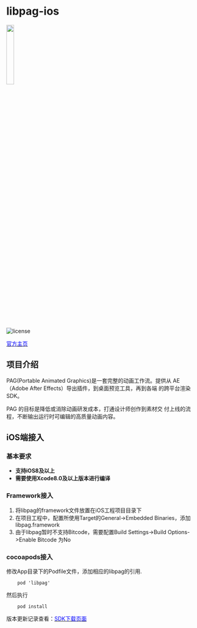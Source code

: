 # libpag-ios

<div align="left">
<img src=https://pag.io/img/new_official_website/logo_l.png width=20% />
</div>

![license](https://img.shields.io/badge/license-Apache2.0-brightgreen.svg)

[<font color=blue>官方主页</font>](https://pag.io/)

## 项目介绍

PAG(Portable Animated Graphics)是一套完整的动画工作流。提供从
AE（Adobe After Effects）导出插件，到桌面预览工具，再到各端
的跨平台渲染 SDK。

PAG 的目标是降低或消除动画研发成本，打通设计师创作到素材交
付上线的流程，不断输出运行时可编辑的高质量动画内容。

## iOS端接入

### 基本要求<br/>

- **支持iOS8及以上**
- **需要使用Xcode8.0及以上版本进行编译**

### Framework接入<br>
1. 将libpag的framework文件放置在iOS工程项目目录下
2. 在项目工程中，配置所使用Target的General->Embedded Binaries，添加libpag.framework
3. 由于libpag暂时不支持Bitcode，需要配置Build Settings->Build Options->Enable Bitcode 为No

### cocoapods接入<br>
修改App目录下的Podfile文件，添加相应的libpag的引用.

```
	pod 'libpag' 
```

然后执行
```
	pod install
```

版本更新记录查看：[<font color=blue>SDK下载页面</font>](https://github.com/libpag/libpag/releases)<br/>

